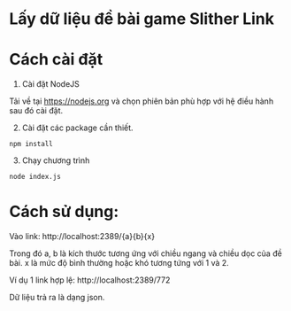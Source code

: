 # Lấy dữ liệu đề bài game Slither Link

# Cách cài đặt

1. Cài đặt NodeJS

Tải về tại https://nodejs.org và chọn phiên bản phù hợp với hệ điều hành sau đó cài đặt.

2. Cài đặt các package cần thiết.

`npm install`

3. Chạy chương trình

`node index.js`

# Cách sử dụng:

Vào link: http://localhost:2389/{a}{b}{x}

Trong đó a, b là kích thước tương ứng với chiều ngang và chiều dọc của đề bài. x là mức độ bình thường hoặc khó tương tứng với 1 và 2.

Ví dụ 1 link hợp lệ: http://localhost:2389/772

Dữ liệu trả ra là dạng json.